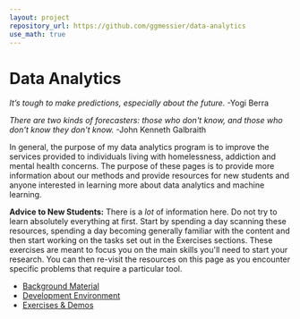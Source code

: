 ```yaml
---
layout: project
repository_url: https://github.com/ggmessier/data-analytics
use_math: true
---
```

# Data Analytics

*It’s tough to make predictions, especially about the future.*
-Yogi Berra

*There are two kinds of forecasters: those who don't know, and those who don't know they don't know.*
-John Kenneth Galbraith

In general, the purpose of my data analytics program is to improve the services provided to individuals living with homelessness, addiction and mental health concerns.  The purpose of these pages is to provide more information about our methods and provide resources for new students and anyone interested in learning more about data analytics and machine learning.

**Advice to New Students:** There is a *lot* of information here.  Do not try to learn absolutely everything at first.  Start by spending a day scanning these resources, spending a day becoming generally familiar with the content and then start working on the tasks set out in the Exercises sections.  These exercises are meant to focus you on the main skills you'll need to start your research.  You can then re-visit the resources on this page as you encounter specific problems that require a particular tool.

- [Background Material](data-background)
- [Development Environment](data-devel)
- [Exercises & Demos](data-exercises)













 

















